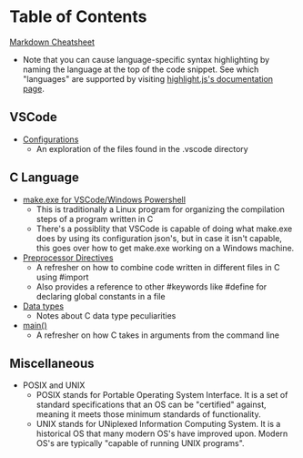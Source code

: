 # Table of Contents
[Markdown Cheatsheet](https://github.com/adam-p/markdown-here/wiki/Markdown-Cheatsheet)
* Note that you can cause language-specific syntax highlighting by naming the language at the top of the code snippet.  See which "languages" are supported by visiting [highlight.js's documentation page](https://highlightjs.readthedocs.io/en/latest/supported-languages.html).

## VSCode
* [Configurations](0000.md)
    - An exploration of the files found in the .vscode directory

## C Language
* [make.exe for VSCode/Windows Powershell](0004.md)
    - This is traditionally a Linux program for organizing the compilation steps of a program written in C
    - There's a possiblity that VSCode is capable of doing what make.exe does by using its configuration json's, but in case it isn't capable, this goes over how to get make.exe working on a Windows machine.
* [Preprocessor Directives](0001.md)
    - A refresher on how to combine code written in different files in C using #import
    - Also provides a reference to other #keywords like #define for declaring global constants in a file
* [Data types](0003.md)
    - Notes about C data type peculiarities
* [main()](0002.md)
    - A refresher on how C takes in arguments from the command line

## Miscellaneous
* POSIX and UNIX
    - POSIX stands for Portable Operating System Interface.  It is a set of standard specifications that an OS can be "certified" against, meaning it meets those minimum standards of functionality.
    - UNIX stands for UNiplexed Information Computing System.  It is a historical OS that many modern OS's have improved upon.  Modern OS's are typically "capable of running UNIX programs".